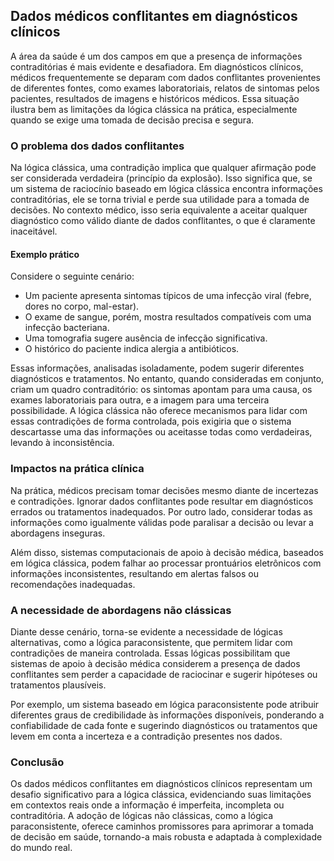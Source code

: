 
## Dados médicos conflitantes em diagnósticos clínicos

A área da saúde é um dos campos em que a presença de informações contraditórias é mais evidente e desafiadora. Em diagnósticos clínicos, médicos frequentemente se deparam com dados conflitantes provenientes de diferentes fontes, como exames laboratoriais, relatos de sintomas pelos pacientes, resultados de imagens e históricos médicos. Essa situação ilustra bem as limitações da lógica clássica na prática, especialmente quando se exige uma tomada de decisão precisa e segura.

### O problema dos dados conflitantes

Na lógica clássica, uma contradição implica que qualquer afirmação pode ser considerada verdadeira (princípio da explosão). Isso significa que, se um sistema de raciocínio baseado em lógica clássica encontra informações contraditórias, ele se torna trivial e perde sua utilidade para a tomada de decisões. No contexto médico, isso seria equivalente a aceitar qualquer diagnóstico como válido diante de dados conflitantes, o que é claramente inaceitável.

#### Exemplo prático

Considere o seguinte cenário:

- Um paciente apresenta sintomas típicos de uma infecção viral (febre, dores no corpo, mal-estar).
- O exame de sangue, porém, mostra resultados compatíveis com uma infecção bacteriana.
- Uma tomografia sugere ausência de infecção significativa.
- O histórico do paciente indica alergia a antibióticos.

Essas informações, analisadas isoladamente, podem sugerir diferentes diagnósticos e tratamentos. No entanto, quando consideradas em conjunto, criam um quadro contraditório: os sintomas apontam para uma causa, os exames laboratoriais para outra, e a imagem para uma terceira possibilidade. A lógica clássica não oferece mecanismos para lidar com essas contradições de forma controlada, pois exigiria que o sistema descartasse uma das informações ou aceitasse todas como verdadeiras, levando à inconsistência.

### Impactos na prática clínica

Na prática, médicos precisam tomar decisões mesmo diante de incertezas e contradições. Ignorar dados conflitantes pode resultar em diagnósticos errados ou tratamentos inadequados. Por outro lado, considerar todas as informações como igualmente válidas pode paralisar a decisão ou levar a abordagens inseguras.

Além disso, sistemas computacionais de apoio à decisão médica, baseados em lógica clássica, podem falhar ao processar prontuários eletrônicos com informações inconsistentes, resultando em alertas falsos ou recomendações inadequadas.

### A necessidade de abordagens não clássicas

Diante desse cenário, torna-se evidente a necessidade de lógicas alternativas, como a lógica paraconsistente, que permitem lidar com contradições de maneira controlada. Essas lógicas possibilitam que sistemas de apoio à decisão médica considerem a presença de dados conflitantes sem perder a capacidade de raciocinar e sugerir hipóteses ou tratamentos plausíveis.

Por exemplo, um sistema baseado em lógica paraconsistente pode atribuir diferentes graus de credibilidade às informações disponíveis, ponderando a confiabilidade de cada fonte e sugerindo diagnósticos ou tratamentos que levem em conta a incerteza e a contradição presentes nos dados.

### Conclusão

Os dados médicos conflitantes em diagnósticos clínicos representam um desafio significativo para a lógica clássica, evidenciando suas limitações em contextos reais onde a informação é imperfeita, incompleta ou contraditória. A adoção de lógicas não clássicas, como a lógica paraconsistente, oferece caminhos promissores para aprimorar a tomada de decisão em saúde, tornando-a mais robusta e adaptada à complexidade do mundo real.

